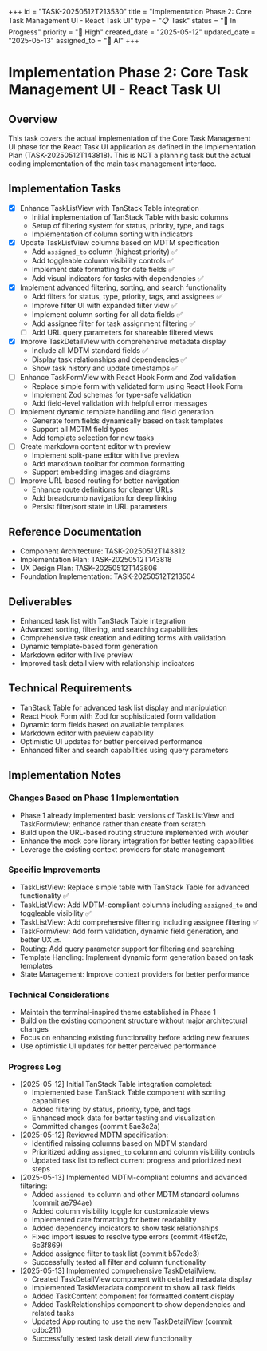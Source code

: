 +++
id = "TASK-20250512T213530"
title = "Implementation Phase 2: Core Task Management UI - React Task UI"
type = "📋 Task"
status = "🔵 In Progress"
priority = "🔼 High"
created_date = "2025-05-12"
updated_date = "2025-05-13"
assigned_to = "🤖 AI"
+++

# Implementation Phase 2: Core Task Management UI - React Task UI

## Overview
This task covers the actual implementation of the Core Task Management UI phase for the React Task UI application as defined in the Implementation Plan (TASK-20250512T143818). This is NOT a planning task but the actual coding implementation of the main task management interface.

## Implementation Tasks
- [x] Enhance TaskListView with TanStack Table integration
  - Initial implementation of TanStack Table with basic columns
  - Setup of filtering system for status, priority, type, and tags
  - Implementation of column sorting with indicators
- [x] Update TaskListView columns based on MDTM specification
  - Add `assigned_to` column (highest priority) ✅
  - Add toggleable column visibility controls ✅
  - Implement date formatting for date fields ✅
  - Add visual indicators for tasks with dependencies ✅
- [x] Implement advanced filtering, sorting, and search functionality
  - Add filters for status, type, priority, tags, and assignees ✅
  - Improve filter UI with expanded filter view ✅
  - Implement column sorting for all data fields ✅
  - Add assignee filter for task assignment filtering ✅
  - [ ] Add URL query parameters for shareable filtered views
- [x] Improve TaskDetailView with comprehensive metadata display
  - Include all MDTM standard fields ✅
  - Display task relationships and dependencies ✅
  - Show task history and update timestamps ✅
- [ ] Enhance TaskFormView with React Hook Form and Zod validation
  - Replace simple form with validated form using React Hook Form
  - Implement Zod schemas for type-safe validation
  - Add field-level validation with helpful error messages
- [ ] Implement dynamic template handling and field generation
  - Generate form fields dynamically based on task templates
  - Support all MDTM field types
  - Add template selection for new tasks
- [ ] Create markdown content editor with preview
  - Implement split-pane editor with live preview
  - Add markdown toolbar for common formatting
  - Support embedding images and diagrams
- [ ] Improve URL-based routing for better navigation
  - Enhance route definitions for cleaner URLs
  - Add breadcrumb navigation for deep linking
  - Persist filter/sort state in URL parameters

## Reference Documentation
- Component Architecture: TASK-20250512T143812
- Implementation Plan: TASK-20250512T143818
- UX Design Plan: TASK-20250512T143806
- Foundation Implementation: TASK-20250512T213504

## Deliverables
- Enhanced task list with TanStack Table integration
- Advanced sorting, filtering, and searching capabilities
- Comprehensive task creation and editing forms with validation
- Dynamic template-based form generation
- Markdown editor with live preview
- Improved task detail view with relationship indicators

## Technical Requirements
- TanStack Table for advanced task list display and manipulation
- React Hook Form with Zod for sophisticated form validation
- Dynamic form fields based on available templates
- Markdown editor with preview capability
- Optimistic UI updates for better perceived performance
- Enhanced filter and search capabilities using query parameters

## Implementation Notes

### Changes Based on Phase 1 Implementation
- Phase 1 already implemented basic versions of TaskListView and TaskFormView; enhance rather than create from scratch
- Build upon the URL-based routing structure implemented with wouter
- Enhance the mock core library integration for better testing capabilities
- Leverage the existing context providers for state management

### Specific Improvements
- TaskListView: Replace simple table with TanStack Table for advanced functionality ✅
- TaskListView: Add MDTM-compliant columns including `assigned_to` and toggleable visibility ✅
- TaskListView: Add comprehensive filtering including assignee filtering ✅
- TaskFormView: Add form validation, dynamic field generation, and better UX 🔜
- Routing: Add query parameter support for filtering and searching
- Template Handling: Implement dynamic form generation based on task templates
- State Management: Improve context providers for better performance

### Technical Considerations
- Maintain the terminal-inspired theme established in Phase 1
- Build on the existing component structure without major architectural changes
- Focus on enhancing existing functionality before adding new features
- Use optimistic UI updates for better perceived performance

### Progress Log
- [2025-05-12] Initial TanStack Table integration completed:
  - Implemented base TanStack Table component with sorting capabilities
  - Added filtering by status, priority, type, and tags
  - Enhanced mock data for better testing and visualization
  - Committed changes (commit 5ae3c2a)
- [2025-05-12] Reviewed MDTM specification:
  - Identified missing columns based on MDTM standard
  - Prioritized adding `assigned_to` column and column visibility controls
  - Updated task list to reflect current progress and prioritized next steps
- [2025-05-13] Implemented MDTM-compliant columns and advanced filtering:
  - Added `assigned_to` column and other MDTM standard columns (commit ae794ae)
  - Added column visibility toggle for customizable views
  - Implemented date formatting for better readability
  - Added dependency indicators to show task relationships
  - Fixed import issues to resolve type errors (commit 4f8ef2c, 6c3f869)
  - Added assignee filter to task list (commit b57ede3)
  - Successfully tested all filter and column functionality
- [2025-05-13] Implemented comprehensive TaskDetailView:
  - Created TaskDetailView component with detailed metadata display
  - Implemented TaskMetadata component to show all task fields
  - Added TaskContent component for formatted content display
  - Added TaskRelationships component to show dependencies and related tasks
  - Updated App routing to use the new TaskDetailView (commit cdbc211)
  - Successfully tested task detail view functionality
